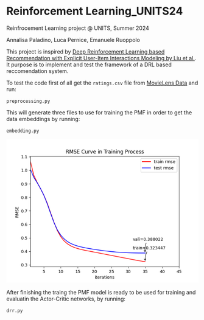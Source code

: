 # Reinforcement Learning_UNITS24
Reinfrocement Learning project @ UNITS, Summer 2024

Annalisa Paladino, Luca Pernice, Emanuele Ruoppolo

This project is inspired by [Deep Reinforcement Learning based Recommendation with Explicit User-Item Interactions Modeling by Liu et al.](https://arxiv.org/abs/1810.12027). It purpose is to implement and test the framework of a DRL based reccomendation system.

To test the code first of all get the ```ratings.csv``` file from [MovieLens Data](https://www.kaggle.com/datasets/rounakbanik/the-movies-dataset) and run:

```
preprocessing.py

```

This will generate three files to use for training the PMF in order to get the data embeddings by running:
```
embedding.py

```
![image](movies/pmf_training_ratio_0.800000_bs_100000_e_35_wd_0.100000_lr_0.000500.png)

After finishing the traing the PMF model is ready to be used for training and evaluatin the Actor-Critic networks, by running:

```
drr.py

```
